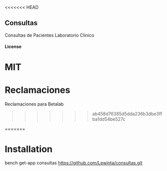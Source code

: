 <<<<<<< HEAD
## Consultas

Consultas de Pacientes Laboratorio Clinico

#### License

MIT
=======
# Reclamaciones
Reclamaciones para Betalab
>>>>>>> ab458d76385d5dda236b3dbe3ffba1dd54be527c

=======
# Installation

bench get-app consultas https://github.com/Lewinta/consultas.git
